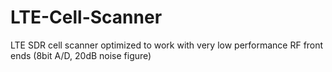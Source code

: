 LTE-Cell-Scanner
================

LTE SDR cell scanner optimized to work with very low performance RF front ends (8bit A/D, 20dB noise figure)